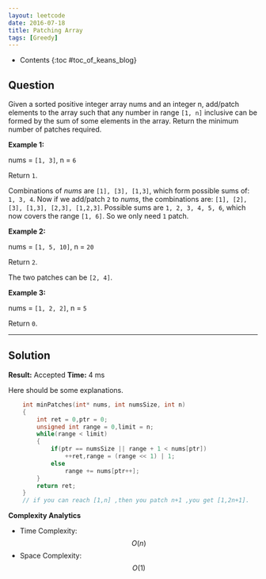 ```yaml
---
layout: leetcode
date: 2016-07-18
title: Patching Array
tags: [Greedy]
---
```


* Contents
{:toc #toc_of_keans_blog}

## Question

Given a sorted positive integer array nums and an integer n, add/patch elements to the array such that any number in range `[1, n]` inclusive can be formed by the sum of some elements in the array. Return the minimum number of patches required.

**Example 1:**

nums = `[1, 3]`, n = `6`

Return `1`.

Combinations of *nums* are `[1], [3], [1,3]`, which form possible sums of: `1, 3, 4`.
Now if we add/patch `2` to *nums*, the combinations are: `[1], [2], [3], [1,3], [2,3], [1,2,3]`.
Possible sums are `1, 2, 3, 4, 5, 6`, which now covers the range `[1, 6]`.
So we only need `1` patch.

**Example 2:**

nums = `[1, 5, 10]`, n = `20`

Return `2`.

The two patches can be `[2, 4]`.

**Example 3:**

nums = `[1, 2, 2]`, n = `5`

Return `0`.



***

## Solution

**Result:** Accepted **Time:**  4 ms

Here should be some explanations.

```c
    int minPatches(int* nums, int numsSize, int n)
    {
        int ret = 0,ptr = 0;
        unsigned int range = 0,limit = n;
        while(range < limit)
        {
            if(ptr == numsSize || range + 1 < nums[ptr])
                ++ret,range = (range << 1) | 1;
            else 
                range += nums[ptr++];
        }
        return ret;
    }
    // if you can reach [1,n] ,then you patch n+1 ,you get [1,2n+1].
```

**Complexity Analytics**

- Time Complexity: $$O(n)$$
- Space Complexity: $$O(1)$$
